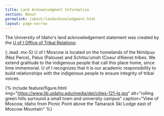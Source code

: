 ```yaml
---
title: Land Acknowledgment Information
section: About
permalink: /about/landacknowledgment.html
layout: page-narrow
---
```


The University of Idaho's land acknowledgement statement was created by the [U of I Office of Tribal Relations](https://www.uidaho.edu/president/direct-reports/tribal-relations):

{:.lead .mx-5}
U of I Moscow is located on the homelands of the Nimiipuu (Nez Perce), Palus (Palouse) and Schitsu’umsh (Coeur d’Alene) tribes. 
We extend gratitude to the indigenous people that call this place home, since time immemorial. 
U of I recognizes that it is our academic responsibility to build relationships with the indigenous people to ensure integrity of tribal voices.

{% include feature/figure.html img="https://www.lib.uidaho.edu/media/dei/cities-121-lg.jpg" alt="rolling green hills surround a small town and university campus" caption="View of Moscow, Idaho from Picnic Point above the Tamarack Ski Lodge east of Moscow Mountain" %}

